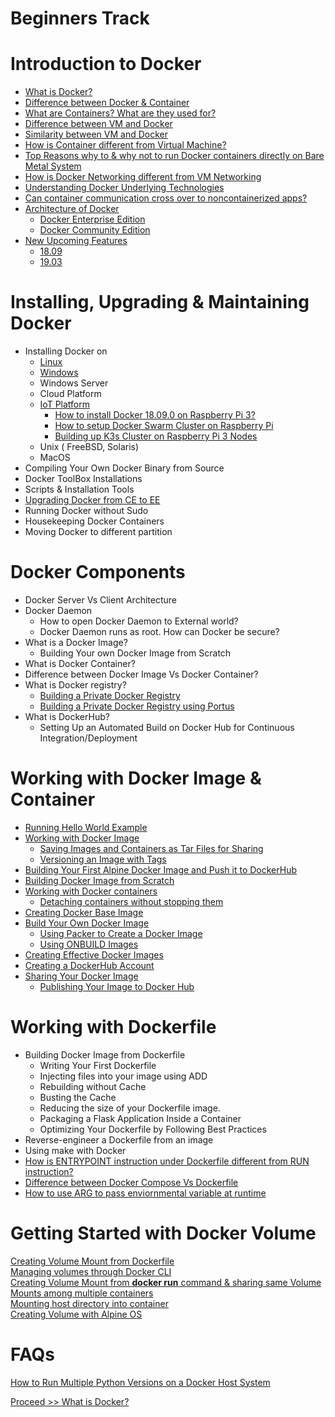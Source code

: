 # Beginners Track

# Introduction to Docker 

- [What is Docker?](https://github.com/collabnix/dockerlabs/blob/master/beginners/docker/what-is-docker.md)
- [Difference between Docker & Container](https://github.com/collabnix/dockerlabs/blob/master/beginners/docker/docker-vs-container.md)
- [What are Containers? What are they used for?](https://github.com/collabnix/dockerlabs/blob/master/beginners/linux-containers.md)
- [Difference between VM and Docker](https://github.com/collabnix/dockerlabs/blob/master/beginners/difference-docker-vm.md)
- [Similarity between VM and Docker](https://github.com/collabnix/dockerlabs/blob/master/beginners/similarity-vm-docker.md)
- [How is Container different from Virtual Machine?](https://github.com/collabnix/dockerlabs/blob/master/beginners/difference-vm-containers.md)
- [Top Reasons why to & why not to run Docker containers directly on Bare Metal System](https://github.com/collabnix/dockerlabs/blob/master/beginners/docker-on-bare-metal.md)
- [How is Docker Networking different from VM Networking](https://github.com/collabnix/dockerlabs/blob/master/beginners/difference-vmnetwork-docker-networking.md)
- [Understanding Docker Underlying Technologies]()
- [Can container communication cross over to noncontainerized apps?](https://github.com/collabnix/dockerlabs/blob/master/beginners/linux-comm-containers.md)
- [Architecture of Docker](https://github.com/collabnix/dockerlabs/blob/master/beginners/architecture-of-a-docker.md)
   - [Docker Enterprise Edition](https://github.com/collabnix/dockerlabs/blob/master/beginners/architecture-dockeree.md)
   - [Docker Community Edition](https://github.com/collabnix/dockerlabs/blob/master/beginners/arhcitecture-of-docker-ce.md)
- [New Upcoming Features](https://github.com/collabnix/dockerlabs/blob/master/beginners/evolution-of-docker-platform.md)
   - [18.09](https://github.com/collabnix/dockerlabs/blob/master/beginners/1809.md)
   - [19.03](https://github.com/collabnix/dockerlabs/blob/master/beginners/1903.md)
   
             
# Installing, Upgrading & Maintaining Docker 

- Installing Docker on 
   - [Linux](https://github.com/collabnix/dockerlabs/tree/master/beginners/install)
   - [Windows](https://github.com/collabnix/dockerlabs/blob/master/beginners/install/windows/docker-desktop-for-windows/README.md)
   - Windows Server
   - Cloud Platform
   - [IoT Platform](https://github.com/collabnix/dockerlabs/tree/master/beginners/install/raspberrypi3)
     - [How to install Docker 18.09.0 on Raspberry Pi 3?](https://github.com/collabnix/dockerlabs/blob/master/beginners/install/raspberrypi3/README.md)
     - [How to setup Docker Swarm Cluster on Raspberry Pi](https://github.com/collabnix/dockerlabs/blob/master/beginners/install/raspberrypi3/setting-up-swarm-cluster.md)
     - [Building up K3s Cluster on Raspberry Pi 3 Nodes](https://github.com/collabnix/dockerlabs/blob/master/beginners/install/raspberrypi3/setting-up-k3s-cluster.md)
   - Unix ( FreeBSD, Solaris)  
   - MacOS
- Compiling Your Own Docker Binary from Source
- Docker ToolBox Installations
- Scripts & Installation Tools
- [Upgrading Docker from CE to EE](https://github.com/collabnix/dockerlabs/blob/master/beginners/upgrade-1809ce-1809ee/README.md)
- Running Docker without Sudo
- Housekeeping Docker Containers
- Moving Docker to different partition

# Docker Components

- Docker Server Vs Client Architecture
- Docker Daemon
  - How to open Docker Daemon to External world?
  - Docker Daemon runs as root. How can Docker be secure?
- What is a Docker Image?
  - Building Your own Docker Image from Scratch
- What is Docker Container?
- Difference between Docker Image Vs Docker Container?
- What is Docker registry?
  - [Building a Private Docker Registry](https://github.com/collabnix/dockerlabs/blob/master/beginners/build-private-docker-registry.md)
  - [Building a Private Docker Registry using Portus](https://github.com/collabnix/dockerlabs/blob/master/beginners/portus/README.md)
- What is DockerHub?
  - Setting Up an Automated Build on Docker Hub for Continuous Integration/Deployment
  
# Working with Docker Image & Container

- [Running Hello World Example](https://github.com/collabnix/dockerlabs/blob/master/beginners/helloworld/README.md)
- [Working with Docker Image](https://github.com/collabnix/dockerlabs/blob/master/beginners/workingwithdockerimage.md) 
  - [Saving Images and Containers as Tar Files for Sharing](https://github.com/collabnix/dockerlabs/blob/master/beginners/saving-images-as-tar/README.md) 
  - [Versioning an Image with Tags](https://github.com/collabnix/dockerlabs/blob/master/beginners/versioning-an-image-with-tags/README.md)
- [Building Your First Alpine Docker Image and Push it to DockerHub](https://github.com/collabnix/dockerlabs/blob/master/beginners/building-your-first-alpine-container.md)
- [Building Docker Image from Scratch](https://github.com/collabnix/dockerlabs/blob/master/beginners/building-docker-image-from-scratch.md)
- [Working with Docker containers](https://github.com/collabnix/dockerlabs/blob/master/beginners/working-with-docker-containers/README.md)
  - [Detaching containers without stopping them](https://github.com/collabnix/dockerlabs/blob/master/beginners/deatching-containers-without-stopping-them/README.md)
- [Creating Docker Base Image](https://github.com/collabnix/dockerlabs/blob/master/beginners/create-base-image.md)
- [Build Your Own Docker Image](https://github.com/collabnix/dockerlabs/blob/master/beginners/building-you-own-docker-image/README.md)
  - [Using Packer to Create a Docker Image](https://github.com/collabnix/dockerlabs/blob/master/beginners/using-packer-to-create-a-docker-image/README.md)
  - [Using ONBUILD Images](https://github.com/collabnix/dockerlabs/blob/master/beginners/using-onbuild-images/README.md)
- [Creating Effective Docker Images](https://github.com/collabnix/dockerlabs/blob/master/beginners/b300/b304-creating-effective-docker-images.md)
- [Creating a DockerHub Account](https://github.com/collabnix/dockerlabs/blob/master/beginners/creating-a-dockerhub-account/README.md)
- [Sharing Your Docker Image](https://github.com/collabnix/dockerlabs/blob/master/beginners/sharing-your-docker-image/README.md)
  -  [Publishing Your Image to Docker Hub](https://github.com/collabnix/dockerlabs/blob/master/beginners/publishing-your-image-to-docker-hub/README.md)

  
 # Working with Dockerfile
 
- Building Docker Image from Dockerfile
  - Writing Your First Dockerfile
  - Injecting files into your image using ADD
  - Rebuilding without Cache 
  - Busting the Cache 
  - Reducing the size of your Dockerfile image. 
  - Packaging a Flask Application Inside a Container 
  - Optimizing Your Dockerfile by Following Best Practices 
- Reverse-engineer a Dockerfile from an image
- Using make with Docker
- [How is ENTRYPOINT instruction under Dockerfile different from RUN instruction?](https://github.com/collabnix/dockerlabs/blob/master/beginners/dockerfile/entrypoint-vs-run.md)
- [Difference between Docker Compose Vs Dockerfile](https://github.com/collabnix/dockerlabs/blob/master/beginners/difference-compose-dockerfile.md)
- [How to use ARG to pass enviornmental variable at runtime](https://github.com/collabnix/dockerlabs/blob/master/beginners/dockerfile/arg-dockerfile-runtime.md)

# Getting Started with Docker Volume

[Creating Volume Mount from Dockerfile](https://github.com/collabnix/dockerlabs/blob/master/beginners/volume/create-a-volume-mount-from-dockerfile.md)<br>
[Managing volumes through Docker CLI](https://github.com/collabnix/dockerlabs/blob/master/beginners/volume/managing-volumes-via-docker-cli.md)<br>
[Creating Volume Mount from **docker run** command & sharing same Volume Mounts among multiple containers](https://github.com/collabnix/dockerlabs/blob/master/beginners/volume/creating-volume-mount-from-dockercli.md)<br>
[Mounting host directory into container](https://github.com/collabnix/dockerlabs/blob/master/beginners/volume/bind-mounts.md)<br>
[Creating Volume with Alpine OS](https://github.com/collabnix/dockerlabs/blob/master/beginners/volume/Creating%20Volume%20with%20alphine.md)<br>

# FAQs

[How to Run Multiple Python Versions on a Docker Host System]()
  




 [Proceed >> What is Docker?](https://github.com/collabnix/dockerlabs/blob/master/beginners/docker/what-is-docker.md)





